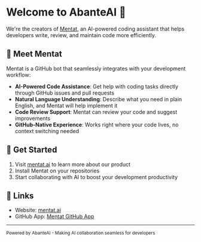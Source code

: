 # Welcome to AbanteAI 👋

We're the creators of [Mentat](https://mentat.ai), an AI-powered coding assistant that helps developers write, review, and maintain code more efficiently.

## 🤖 Meet Mentat

Mentat is a GitHub bot that seamlessly integrates with your development workflow:

- **AI-Powered Code Assistance**: Get help with coding tasks directly through GitHub issues and pull requests
- **Natural Language Understanding**: Describe what you need in plain English, and Mentat will help implement it
- **Code Review Support**: Mentat can review your code and suggest improvements
- **GitHub-Native Experience**: Works right where your code lives, no context switching needed

## 🚀 Get Started

1. Visit [mentat.ai](https://mentat.ai) to learn more about our product
2. Install Mentat on your repositories
3. Start collaborating with AI to boost your development productivity

## 🔗 Links

- Website: [mentat.ai](https://mentat.ai)
- GitHub App: [Mentat GitHub App](https://github.com/apps/mentat-ai)

---

<sub>Powered by AbanteAI - Making AI collaboration seamless for developers</sub>